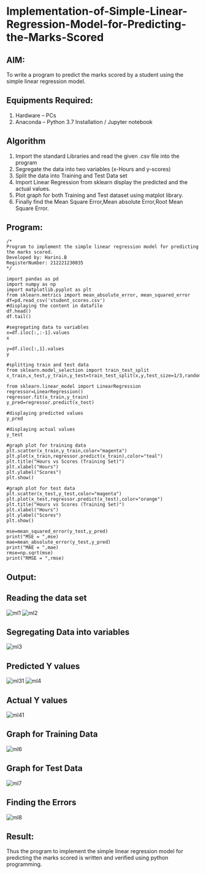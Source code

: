 # Implementation-of-Simple-Linear-Regression-Model-for-Predicting-the-Marks-Scored

## AIM:
To write a program to predict the marks scored by a student using the simple linear regression model.

## Equipments Required:
1. Hardware – PCs
2. Anaconda – Python 3.7 Installation / Jupyter notebook

## Algorithm
1. Import the standard Libraries and read the given .csv file into the program
2. Segregate the data into two variables (x-Hours and y-scores)
3. Split the data into Training and Test Data set
4. Import Linear Regression from sklearn display the predicted and the actual values.
5. Plot graph for both Training and Test dataset using matplot library.
6. Finally find the Mean Square Error,Mean absolute Error,Root Mean Square Error.

## Program:
```
/*
Program to implement the simple linear regression model for predicting the marks scored.
Developed by: Harini.B
RegisterNumber: 212221230035 
*/
```

```
import pandas as pd
import numpy as np
import matplotlib.pyplot as plt
from sklearn.metrics import mean_absolute_error, mean_squared_error
df=pd.read_csv('student_scores.csv')
#displaying the content in datafile
df.head()
df.tail()

#segregating data to variables
x=df.iloc[:,:-1].values
x

y=df.iloc[:,1].values
y

#splitting train and test data
from sklearn.model_selection import train_test_split
x_train,x_test,y_train,y_test=train_test_split(x,y,test_size=1/3,random_state=0) 

from sklearn.linear_model import LinearRegression
regressor=LinearRegression()
regressor.fit(x_train,y_train)
y_pred=regressor.predict(x_test)

#displaying predicted values
y_pred

#displaying actual values
y_test

#graph plot for training data
plt.scatter(x_train,y_train,color="magenta")
plt.plot(x_train,regressor.predict(x_train),color="teal")
plt.title("Hours vs Scores (Training Set)")
plt.xlabel("Hours")
plt.ylabel("Scores")
plt.show()

#graph plot for test data
plt.scatter(x_test,y_test,color="magenta")
plt.plot(x_test,regressor.predict(x_test),color="orange")
plt.title("Hours vs Scores (Training Set)")
plt.xlabel("Hours")
plt.ylabel("Scores")
plt.show()

mse=mean_squared_error(y_test,y_pred)
print("MSE = ",mse)
mae=mean_absolute_error(y_test,y_pred)
print("MAE = ",mae)
rmse=np.sqrt(mse)
print("RMSE = ",rmse)
```

## Output:
## Reading the data set
![ml1](https://user-images.githubusercontent.com/93427253/228925523-429137f8-012f-43ef-a5cf-ccc559a484d4.png)
![ml2](https://user-images.githubusercontent.com/93427253/228926161-485f2c42-715d-453b-a730-e6434fcfc8db.png)

## Segregating Data into variables
![ml3](https://user-images.githubusercontent.com/93427253/228926193-9cf14aec-a3e4-47e2-bfd5-c4c544ac1e1e.png)

## Predicted Y values
![ml31](https://user-images.githubusercontent.com/93427253/228925632-05ab55fd-81d9-441f-8f5f-3e8bdde2c8ee.png)
![ml4](https://user-images.githubusercontent.com/93427253/228926249-23a6deba-206a-4418-8743-ed37b7017c79.png)

## Actual Y values
![ml41](https://user-images.githubusercontent.com/93427253/228925792-22e11b9a-869d-403d-b17c-aa64761117fa.png)

## Graph for Training Data
![ml6](https://user-images.githubusercontent.com/93427253/228926326-42b3e4af-1f83-4e87-8a11-741610f276b5.png)

## Graph for Test Data
![ml7](https://user-images.githubusercontent.com/93427253/228926347-7239910d-2e9a-4521-938b-d61d905d357e.png)

## Finding the Errors
![ml8](https://user-images.githubusercontent.com/93427253/228926375-99638820-dcca-4aae-81e0-48b95478592c.png)

## Result:
Thus the program to implement the simple linear regression model for predicting the marks scored is written and verified using python programming.
